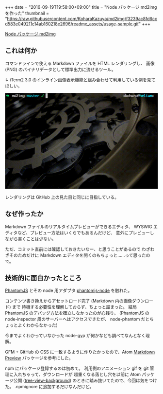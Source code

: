 +++
date = "2016-09-19T19:58:00+09:00"
title = "Node パッケージ md2img を作った"
thumbnail = "https://raw.githubusercontent.com/KoharaKazuya/md2img/f3239ac8fd6ccd583e049211c14ab160218e2696/readme_assets/usage-sample.gif"
+++

[Node パッケージ md2img](https://www.npmjs.com/package/md2img)


## これは何か

コマンドラインで使える Markdown ファイルを HTML レンダリングし、
画像 (PNG) のバイナリデータとして標準出力に流せるツール。

↓ iTerm2 3.0 のインライン画像表示機能と組み合わせて利用している例を見てほしい。

![使い方一例](https://raw.githubusercontent.com/KoharaKazuya/md2img/f3239ac8fd6ccd583e049211c14ab160218e2696/readme_assets/usage-sample.gif)

レンダリングは GitHub 上の見た目と同じに目指している。


## なぜ作ったか

Markdown ファイルのリアルタイムプレビューができるエディタ、
WYSWIG エディタなど、プレビュー方法はいくらでもあるんだけど、
意外にプレビューしながら書くことは少ない。

ただ、コミット直前には確認しておきたいなー、と思うことがあるので
わざわざそのためだけに Markdown エディタを開くのもちょっと……って思ったので。


## 技術的に面白かったところ

[PhantomJS](http://phantomjs.org/) とその node 用アダプタ [phantomjs-node](https://github.com/amir20/phantomjs-node) を触れた。

コンテンツ書き換えからアセットロード完了 (Markdown 内の画像ダウンロード) まで
待機する必要性を理解しておらず、ちょっと詰まった。
結局 PhantomJS のデバッグ方法を確立しなかったのが心残り。
(PhantomJS の node-inspector 風のサーバーへはアクセスできたが、
node-phantom だとちょっとよくわからなかった)

今までよくわかっていなかった node-gyp が何かなども調べてなんとなく理解。

GFM + GitHub の CSS に一致するように作りたかったので、Atom [Markdown Preview](https://atom.io/packages/markdown-preview)
パッケージを参考にした。

npm にパッケージ登録するのは初めて。
利用例のアニメーション gif を git 管理に入れちゃって、ダウンロードが
超重くなる落とし穴を以前に Atom パッケージ公開 ([tree-view-background](https://atom.io/packages/tree-view-background))
のときに踏み抜いてたので、今回は気をつけた。
.npmignore に追加するだけなんだけど。
